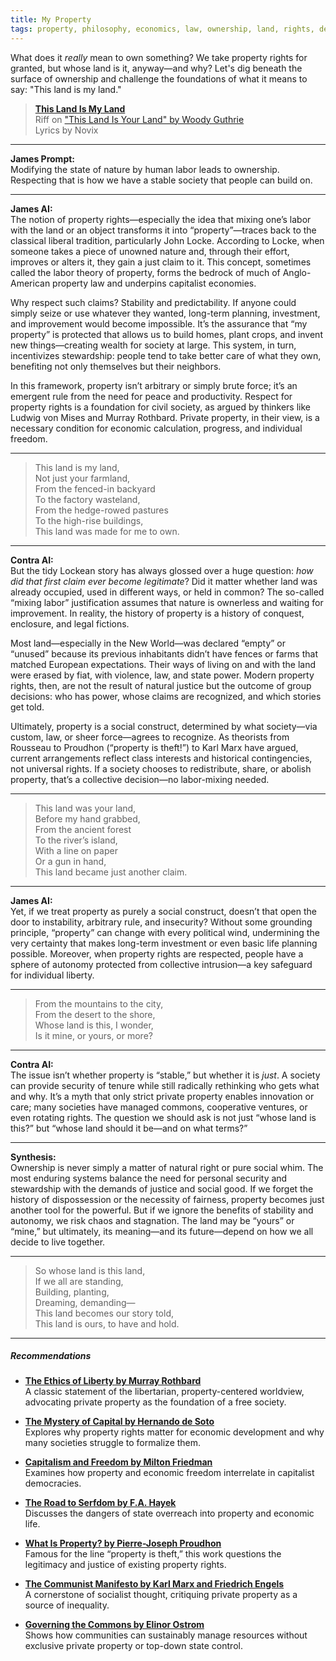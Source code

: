 ```yaml
---
title: My Property
tags: property, philosophy, economics, law, ownership, land, rights, debate
---
```


What does it *really* mean to own something? We take property rights for granted, but whose land is it, anyway—and why? Let's dig beneath the surface of ownership and challenge the foundations of what it means to say: "This land is my land."

<!--more-->

> [**This Land Is My Land**](https://suno.com/s/dTOgXfNWZkv41lCU)  
> Riff on ["This Land Is Your Land" by Woody Guthrie](https://woodyguthrie.org/Lyrics/This_Land.htm)  
Lyrics by Novix

---

**James Prompt:**  
Modifying the state of nature by human labor leads to ownership. Respecting that is how we have a stable society that people can build on.

---

**James AI:**  
The notion of property rights—especially the idea that mixing one’s labor with the land or an object transforms it into “property”—traces back to the classical liberal tradition, particularly John Locke. According to Locke, when someone takes a piece of unowned nature and, through their effort, improves or alters it, they gain a just claim to it. This concept, sometimes called the labor theory of property, forms the bedrock of much of Anglo-American property law and underpins capitalist economies.

Why respect such claims? Stability and predictability. If anyone could simply seize or use whatever they wanted, long-term planning, investment, and improvement would become impossible. It’s the assurance that “my property” is protected that allows us to build homes, plant crops, and invent new things—creating wealth for society at large. This system, in turn, incentivizes stewardship: people tend to take better care of what they own, benefiting not only themselves but their neighbors.

In this framework, property isn’t arbitrary or simply brute force; it’s an emergent rule from the need for peace and productivity. Respect for property rights is a foundation for civil society, as argued by thinkers like Ludwig von Mises and Murray Rothbard. Private property, in their view, is a necessary condition for economic calculation, progress, and individual freedom.

---

> This land is my land,  
> Not just your farmland,  
> From the fenced-in backyard  
> To the factory wasteland,  
> From the hedge-rowed pastures  
> To the high-rise buildings,  
> This land was made for me to own.  

---

**Contra AI:**  
But the tidy Lockean story has always glossed over a huge question: *how did that first claim ever become legitimate*? Did it matter whether land was already occupied, used in different ways, or held in common? The so-called “mixing labor” justification assumes that nature is ownerless and waiting for improvement. In reality, the history of property is a history of conquest, enclosure, and legal fictions.

Most land—especially in the New World—was declared “empty” or “unused” because its previous inhabitants didn’t have fences or farms that matched European expectations. Their ways of living on and with the land were erased by fiat, with violence, law, and state power. Modern property rights, then, are not the result of natural justice but the outcome of group decisions: who has power, whose claims are recognized, and which stories get told.

Ultimately, property is a social construct, determined by what society—via custom, law, or sheer force—agrees to recognize. As theorists from Rousseau to Proudhon (“property is theft!”) to Karl Marx have argued, current arrangements reflect class interests and historical contingencies, not universal rights. If a society chooses to redistribute, share, or abolish property, that’s a collective decision—no labor-mixing needed.


---
> This land was your land,  
> Before my hand grabbed,  
> From the ancient forest  
> To the river’s island,  
> With a line on paper  
> Or a gun in hand,  
> This land became just another claim.  


---

**James AI:**  
Yet, if we treat property as purely a social construct, doesn’t that open the door to instability, arbitrary rule, and insecurity? Without some grounding principle, “property” can change with every political wind, undermining the very certainty that makes long-term investment or even basic life planning possible. Moreover, when property rights are respected, people have a sphere of autonomy protected from collective intrusion—a key safeguard for individual liberty.

---

> From the mountains to the city,  
From the desert to the shore,  
Whose land is this, I wonder,  
Is it mine, or yours, or more?

---


**Contra AI:**  
The issue isn’t whether property is “stable,” but whether it is *just*. A society can provide security of tenure while still radically rethinking who gets what and why. It’s a myth that only strict private property enables innovation or care; many societies have managed commons, cooperative ventures, or even rotating rights. The question we should ask is not just “whose land is this?” but “whose land should it be—and on what terms?”

---

**Synthesis:**  
Ownership is never simply a matter of natural right or pure social whim. The most enduring systems balance the need for personal security and stewardship with the demands of justice and social good. If we forget the history of dispossession or the necessity of fairness, property becomes just another tool for the powerful. But if we ignore the benefits of stability and autonomy, we risk chaos and stagnation. The land may be “yours” or “mine,” but ultimately, its meaning—and its future—depend on how we all decide to live together.


---
> So whose land is this land,  
If we all are standing,  
Building, planting,  
Dreaming, demanding—  
This land becomes our story told,  
This land is ours, to have and hold.



---

##### Recommendations

- **[The Ethics of Liberty by Murray Rothbard](https://amzn.to/3TOAoYo)**  
  A classic statement of the libertarian, property-centered worldview, advocating private property as the foundation of a free society.

- **[The Mystery of Capital by Hernando de Soto](https://amzn.to/46OljNZ)**  
  Explores why property rights matter for economic development and why many societies struggle to formalize them.

- **[Capitalism and Freedom by Milton Friedman](https://amzn.to/44WJjMk)**  
  Examines how property and economic freedom interrelate in capitalist democracies.

- **[The Road to Serfdom by F.A. Hayek](https://amzn.to/3TROPLc)**  
  Discusses the dangers of state overreach into property and economic life.

- **[What Is Property? by Pierre-Joseph Proudhon](https://amzn.to/4nOpUWy)**  
  Famous for the line “property is theft,” this work questions the legitimacy and justice of existing property rights.

- **[The Communist Manifesto by Karl Marx and Friedrich Engels](https://amzn.to/4kGHUPP)**  
  A cornerstone of socialist thought, critiquing private property as a source of inequality.

- **[Governing the Commons by Elinor Ostrom](https://amzn.to/4eVAHtX)**  
  Shows how communities can sustainably manage resources without exclusive private property or top-down state control.
